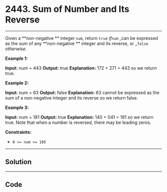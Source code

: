 # 2443. Sum of Number and Its Reverse

---

Given a **non-negative ** integer `num`, return `true` _if_`num` _can be expressed as the sum of any **non-negative ** integer and its reverse, or _`false` _otherwise._

 

**Example 1:**


**Input:** num = 443
**Output:** true
**Explanation:** 172 + 271 = 443 so we return true.


**Example 2:**


**Input:** num = 63
**Output:** false
**Explanation:** 63 cannot be expressed as the sum of a non-negative integer and its reverse so we return false.


**Example 3:**


**Input:** num = 181
**Output:** true
**Explanation:** 140 + 041 = 181 so we return true. Note that when a number is reversed, there may be leading zeros.


 

**Constraints:**

  * `0 <= num <= 105`

---

## Solution



---

## Code
```python


```